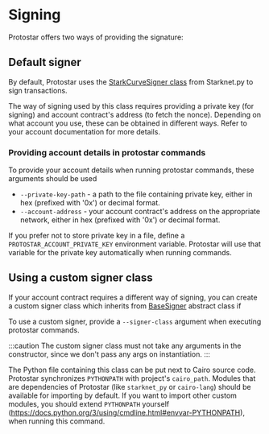 # Signing

Protostar offers two ways of providing the signature:

## Default signer

By default, Protostar uses
the [StarkCurveSigner class](https://github.com/software-mansion/starknet.py/blob/68df1709c4f7664e317f5c5dbff5e9c220d11727/starknet_py/net/signer/stark_curve_signer.py#L36)
from Starknet.py to sign transactions.

The way of signing used by this class requires providing a private key (for signing) and account contract's address (to
fetch the nonce).
Depending on what account you use, these can be obtained in different ways. Refer to your account documentation for more
details.

### Providing account details in protostar commands

To provide your account details when running protostar commands, these arguments should be used

- `--private-key-path` - a path to the file containing private key, either in hex (prefixed with '0x') or decimal
  format.
- `--account-address` - your account contract's address on the appropriate network, either in hex (prefixed with '0x')
  or decimal
  format.

If you prefer not to store private key in a file, define a `PROTOSTAR_ACCOUNT_PRIVATE_KEY`
environment variable. Protostar will use that variable for the private key automatically when running commands.

## Using a custom signer class

If your account contract requires a different way of signing, you can create a custom signer class which inherits
from [BaseSigner](https://github.com/software-mansion/starknet.py/blob/68df1709c4f7664e317f5c5dbff5e9c220d11727/starknet_py/net/signer/base_signer.py#L8)
abstract class if 

To use a custom signer, provide a `--signer-class` argument when executing protostar commands.

:::caution
The custom signer class must not take any arguments in the constructor, since we don't pass any args on instantiation.
:::

The Python file containing this class can be put next to Cairo source code.
Protostar synchronizes `PYTHONPATH` with project's `cairo_path`.
Modules that are dependencies of Protostar (like `starknet_py` or `cairo-lang`) should be available for importing by
default.
If you want to import other custom modules, you should extend `PYTHONPATH`
yourself (https://docs.python.org/3/using/cmdline.html#envvar-PYTHONPATH), when running this command.
